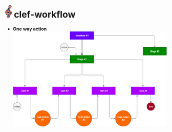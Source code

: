 #  <img src="design/clef-workflow-logo.png" style="margin-top: -20px" width="20">  clef-workflow

- **One way action**
![Clef-Workflow-Single Direction Action](design/clef-workflow-single-direction-action.png)
